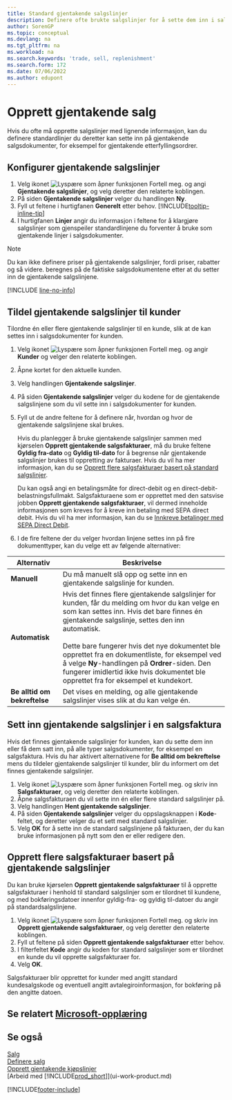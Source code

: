 ```yaml
---
title: Standard gjentakende salgslinjer
description: Definere ofte brukte salgslinjer for å sette dem inn i salgsdokumenter og fylle ut linjene raskt med standardinformasjon.
author: SorenGP
ms.topic: conceptual
ms.devlang: na
ms.tgt_pltfrm: na
ms.workload: na
ms.search.keywords: 'trade, sell, replenishment'
ms.search.form: 172
ms.date: 07/06/2022
ms.author: edupont
---
```

# <a name="create-recurring-sales"></a><a name="create-recurring-sales"></a>Opprett gjentakende salg

Hvis du ofte må opprette salgslinjer med lignende informasjon, kan du definere standardlinjer du deretter kan sette inn på gjentakende salgsdokumenter, for eksempel for gjentakende etterfyllingsordrer.  

## <a name="set-up-recurring-sales-lines"></a><a name="set-up-recurring-sales-lines"></a>Konfigurer gjentakende salgslinjer

1. Velg ikonet ![Lyspære som åpner funksjonen Fortell meg.](media/ui-search/search_small.png "Fortell hva du vil gjøre") og angi **Gjentakende salgslinjer**, og velg deretter den relaterte koblingen.  
2. På siden **Gjentakende salgslinjer** velger du handlingen **Ny**.  
3. Fyll ut feltene i hurtigfanen **Generelt** etter behov. [!INCLUDE[tooltip-inline-tip](includes/tooltip-inline-tip_md.md)]  
4. I hurtigfanen **Linjer** angir du informasjon i feltene for å klargjøre salgslinjer som gjenspeiler standardlinjene du forventer å bruke som gjentakende linjer i salgsdokumenter.  

> [!NOTE]
> Du kan ikke definere priser på gjentakende salgslinjer, fordi priser, rabatter og så videre. beregnes på de faktiske salgsdokumentene etter at du setter inn de gjentakende salgslinjene.

[!INCLUDE [line-no-info](includes/line-no-info.md)]

## <a name="assign-recurring-sales-lines-to-a-customer"></a><a name="assign-recurring-sales-lines-to-a-customer"></a>Tildel gjentakende salgslinjer til kunder

Tilordne én eller flere gjentakende salgslinjer til en kunde, slik at de kan settes inn i salgsdokumenter for kunden.

1. Velg ikonet ![Lyspære som åpner funksjonen Fortell meg.](media/ui-search/search_small.png "Fortell hva du vil gjøre") og angir **Kunder** og velger den relaterte koblingen.
2. Åpne kortet for den aktuelle kunden.
3. Velg handlingen **Gjentakende salgslinjer**.
4. På siden **Gjentakende salgslinjer** velger du kodene for de gjentakende salgslinjene som du vil sette inn i salgsdokumenter for kunden.
5. Fyll ut de andre feltene for å definere når, hvordan og hvor de gjentakende salgslinjene skal brukes.  

    Hvis du planlegger å bruke gjentakende salgslinjer sammen med kjørselen **Opprett gjentakende salgsfakturaer**, må du bruke feltene **Gyldig fra-dato** og **Gyldig til-dato** for å begrense når gjentakende salgslinjer brukes til oppretting av fakturaer. Hvis du vil ha mer informasjon, kan du se [Opprett flere salgsfakturaer basert på standard salgslinjer](sales-how-work-standard-lines.md#create-multiple-sales-invoices-based-on-recurring-sales-lines).

    Du kan også angi en betalingsmåte for direct-debit og en direct-debit-belastningsfullmakt. Salgsfakturaene som er opprettet med den satsvise jobben **Opprett gjentakende salgsfakturaer**, vil dermed inneholde informasjonen som kreves for å kreve inn betaling med SEPA direct debit. Hvis du vil ha mer informasjon, kan du se [Innkreve betalinger med SEPA Direct Debit](finance-collect-payments-with-sepa-direct-debit.md).

6. I de fire feltene der du velger hvordan linjene settes inn på fire dokumenttyper, kan du velge ett av følgende alternativer:

|Alternativ|Beskrivelse|
|------|-----------|
|**Manuell**|Du må manuelt slå opp og sette inn en gjentakende salgslinje for kunden.|
|**Automatisk**|Hvis det finnes flere gjentakende salgslinjer for kunden, får du melding om hvor du kan velge en som kan settes inn. Hvis det bare finnes én gjentakende salgslinje, settes den inn automatisk.<br /><br />Dette bare fungerer hvis det nye dokumentet ble opprettet fra en dokumentliste, for eksempel ved å velge **Ny**-handlingen på **Ordrer**-siden. Den fungerer imidlertid ikke hvis dokumentet ble opprettet fra for eksempel et kundekort.|
|**Be alltid om bekreftelse**|Det vises en melding, og alle gjentakende salgslinjer vises slik at du kan velge én.

## <a name="insert-recurring-sales-lines-on-a-sales-invoice"></a><a name="insert-recurring-sales-lines-on-a-sales-invoice"></a>Sett inn gjentakende salgslinjer i en salgsfaktura

Hvis det finnes gjentakende salgslinjer for kunden, kan du sette dem inn eller få dem satt inn, på alle typer salgsdokumenter, for eksempel en salgsfaktura. Hvis du har aktivert alternativene for **Be alltid om bekreftelse** mens du tildeler gjentakende salgslinjer til kunder, blir du informert om det finnes gjentakende salgslinjer.

1. Velg ikonet ![Lyspære som åpner funksjonen Fortell meg.](media/ui-search/search_small.png "Fortell hva du vil gjøre") og skriv inn **Salgsfakturaer**, og velg deretter den relaterte koblingen.
2. Åpne salgsfakturaen du vil sette inn én eller flere standard salgslinjer på.
3. Velg handlingen **Hent gjentakende salgslinjer**.
4. På siden **Gjentakende salgslinjer** velger du oppslagsknappen i **Kode**-feltet, og deretter velger du et sett med standard salgslinjer.
5. Velg **OK** for å sette inn de standard salgslinjene på fakturaen, der du kan bruke informasjonen på nytt som den er eller redigere den.

## <a name="create-multiple-sales-invoices-based-on-recurring-sales-lines"></a><a name="create-multiple-sales-invoices-based-on-recurring-sales-lines"></a>Opprett flere salgsfakturaer basert på gjentakende salgslinjer

Du kan bruke kjørselen **Opprett gjentakende salgsfakturaer** til å opprette salgsfakturaer i henhold til standard salgslinjer som er tilordnet til kundene, og med bokføringsdatoer innenfor gyldig-fra- og gyldig til-datoer du angir på standardsalgslinjene.

1. Velg ikonet ![Lyspære som åpner funksjonen Fortell meg.](media/ui-search/search_small.png "Fortell hva du vil gjøre") og skriv inn **Opprett gjentakende salgsfakturaer**, og velg deretter den relaterte koblingen.
2. Fyll ut feltene på siden **Opprett gjentakende salgsfakturaer** etter behov.
3. I filterfeltet **Kode** angir du koden for standard salgslinjer som er tilordnet en kunde du vil opprette salgsfakturaer for.
4. Velg **OK**.

Salgsfakturaer blir opprettet for kunder med angitt standard kundesalgskode og eventuell angitt avtalegiroinformasjon, for bokføring på den angitte datoen.

## <a name="see-related-microsoft-training"></a><a name="see-related-microsoft-training"></a>Se relatert [Microsoft-opplæring](/training/modules/create-sales-documents-dynamics-365-business-central/)

## <a name="see-also"></a><a name="see-also"></a>Se også

[Salg](sales-manage-sales.md)  
[Definere salg](sales-setup-sales.md)  
[Opprett gjentakende kjøpslinjer](purchasing-how-work-recurring-purchase-lines.md)  
[Arbeid med [!INCLUDE[prod_short](includes/prod_short.md)]](ui-work-product.md)  

[!INCLUDE[footer-include](includes/footer-banner.md)]
